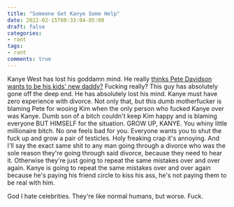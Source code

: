 ```yaml
---
title: "Someone Get Kanye Some Help"
date: 2022-02-15T08:33:04-05:00
draft: false
categories:
- rant
tags:
- rant
comments: true
---
```


Kanye West has lost his goddamn mind. He really [thinks Pete Davidson wants to
be his kids' new
daddy?](https://uproxx.com/music/kanye-west-pete-davidson-never-meet-children/)
Fucking really? This guy has absolutely gone off the deep end. He has absolutely
lost his mind. Kanye must have zero experience with divorce. Not only that, but
this dumb motherfucker is blaming Pete for wooing Kim when the only person who
fucked Kanye over was Kanye. Dumb son of a bitch couldn't keep Kim happy and is
blaming everyone BUT HIMSELF for the situation. GROW UP, KANYE. You whiny little
millionaire bitch. No one feels bad for you. Everyone wants you to shut the fuck
up and grow a pair of testicles. Holy freaking crap it's annoying. And I'll say
the exact same shit to any man going through a divorce who was the sole reason
they're going through said divorce, because they need to hear it. Otherwise
they're just going to repeat the same mistakes over and over again. Kanye is
going to repeat the same mistakes over and over again because he's paying his
friend circle to kiss his ass, he's not paying them to be real with him.

God I hate celebrities. They're like normal humans, but worse. Fuck.
